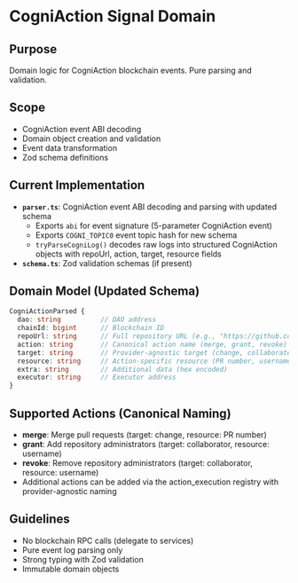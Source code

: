 # CogniAction Signal Domain

## Purpose
Domain logic for CogniAction blockchain events. Pure parsing and validation.

## Scope
- CogniAction event ABI decoding
- Domain object creation and validation
- Event data transformation
- Zod schema definitions

## Current Implementation
- **`parser.ts`**: CogniAction event ABI decoding and parsing with updated schema
  - Exports `abi` for event signature (5-parameter CogniAction event)
  - Exports `COGNI_TOPIC0` event topic hash for new schema
  - `tryParseCogniLog()` decodes raw logs into structured CogniAction objects with repoUrl, action, target, resource fields
- **`schema.ts`**: Zod validation schemas (if present)

## Domain Model (Updated Schema)
```typescript
CogniActionParsed {
  dao: string          // DAO address
  chainId: bigint      // Blockchain ID
  repoUrl: string      // Full repository URL (e.g., "https://github.com/owner/repo")
  action: string       // Canonical action name (merge, grant, revoke)
  target: string       // Provider-agnostic target (change, collaborator)
  resource: string     // Action-specific resource (PR number, username)
  extra: string        // Additional data (hex encoded)
  executor: string     // Executor address
}
```

## Supported Actions (Canonical Naming)
- **merge**: Merge pull requests (target: change, resource: PR number)
- **grant**: Add repository administrators (target: collaborator, resource: username)
- **revoke**: Remove repository administrators (target: collaborator, resource: username)
- Additional actions can be added via the action_execution registry with provider-agnostic naming

## Guidelines
- No blockchain RPC calls (delegate to services)
- Pure event log parsing only
- Strong typing with Zod validation
- Immutable domain objects